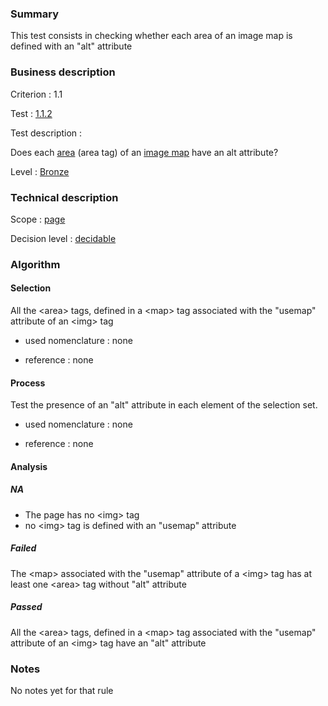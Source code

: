 ### Summary

This test consists in checking whether each area of an image map is
defined with an "alt" attribute

### Business description

Criterion : 1.1

Test : [1.1.2](http://www.braillenet.org/accessibilite/referentiel-aw21/liste-deploye.php#test-1-1-2)

Test description :

Does each
[area](http://www.braillenet.org/accessibilite/referentiel-aw21-en/glossaire.php#mZone)
(area tag) of an [image
map](http://www.braillenet.org/accessibilite/referentiel-aw21-en/glossaire.php#mImgReactive)
have an alt attribute?

Level : [Bronze](/en/category/rules-design/accessiweb-11/level/bronze)

### Technical description

Scope : [page](/en/category/rules-design/accessiweb-11/scope/page)

Decision level :
[decidable](/en/category/rules-design/accessiweb-11/decision-level/decidable)

### Algorithm

#### Selection

All the <area\> tags, defined in a <map\> tag associated with the
"usemap"\
attribute of an <img\> tag

-   used nomenclature : none

-   reference : none

#### Process

Test the presence of an "alt" attribute in each element of the selection
set.

-   used nomenclature : none

-   reference : none

#### Analysis

##### NA

-   The page has no <img\> tag
-   no <img\> tag is defined with an "usemap" attribute

##### Failed

The <map\> associated with the "usemap" attribute of a <img\> tag has at
least one <area\> tag without "alt" attribute

##### Passed

All the <area\> tags, defined in a <map\> tag associated with the
"usemap" attribute of an <img\> tag have an "alt" attribute

### Notes

No notes yet for that rule
